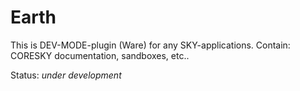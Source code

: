 
# Earth

This is DEV-MODE-plugin (Ware) for any SKY-applications. Contain: CORESKY documentation, sandboxes, etc..

Status: _under development_

